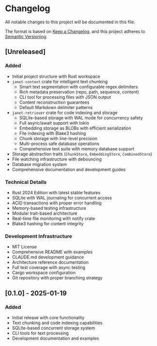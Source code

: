 # Changelog

All notable changes to this project will be documented in this file.

The format is based on [Keep a Changelog](https://keepachangelog.com/en/1.0.0/),
and this project adheres to [Semantic Versioning](https://semver.org/spec/v2.0.0.html).

## [Unreleased]

### Added
- Initial project structure with Rust workspace
- `janet-context` crate for intelligent text chunking
  - Smart text segmentation with configurable regex delimiters
  - Rich metadata preservation (repo, path, sequence, content)
  - CLI tool for processing files with JSON output
  - Content reconstruction guarantees
  - Default Markdown delimiter patterns
- `janet-retriever` crate for code indexing and storage
  - SQLite-based storage with WAL mode for concurrency safety
  - Full async/await support with tokio
  - Embedding storage as BLOBs with efficient serialization
  - File indexing with Blake3 hashing
  - Chunk storage with line-level precision
  - Multi-process safe database operations
  - Comprehensive test suite with memory database support
- Storage abstraction traits (`ChunkStore`, `EmbeddingStore`, `CombinedStore`)
- File watching infrastructure with debouncing
- Database migration system
- Comprehensive documentation and development guides

### Technical Details
- Rust 2024 Edition with latest stable features
- SQLite with WAL journaling for concurrent access
- ACID transactions with proper error handling
- Memory-based testing infrastructure
- Modular trait-based architecture
- Real-time file monitoring with notify crate
- Blake3 hashing for content integrity

### Development Infrastructure
- MIT License
- Comprehensive README with examples
- CLAUDE.md development guidance
- Architecture reference documentation
- Full test coverage with async testing
- Cargo workspace configuration
- Git repository with proper branching strategy

## [0.1.0] - 2025-01-19

### Added
- Initial release with core functionality
- Text chunking and code indexing capabilities
- SQLite-based concurrent storage system
- CLI tools for text processing
- Development documentation and examples